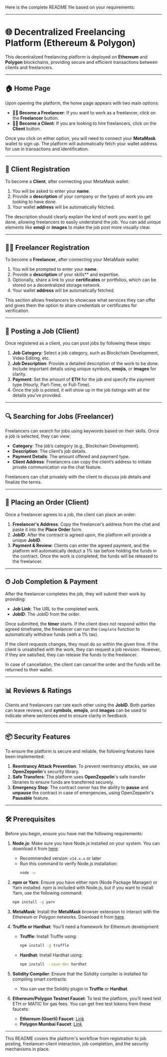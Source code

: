 Here is the complete README file based on your requirements:

---

# 🌐 Decentralized Freelancing Platform (Ethereum & Polygon)

This decentralized freelancing platform is deployed on **Ethereum** and **Polygon** blockchains, providing secure and efficient transactions between clients and freelancers.

---

## 🏠 Home Page

Upon opening the platform, the home page appears with two main options:

- **👨‍💻 Become a Freelancer**: If you want to work as a freelancer, click on the **Freelancer** button.
- **👨‍💼 Become a Client**: If you are looking to hire freelancers, click on the **Client** button.

Once you click on either option, you will need to connect your **MetaMask** wallet to sign up. The platform will automatically fetch your wallet address for use in transactions and identification.

---

## 💼 Client Registration

To become a **Client**, after connecting your MetaMask wallet:

1. You will be asked to enter your **name**.
2. Provide a **description** of your company or the types of work you are looking to have done.
3. Your wallet **address** will be automatically fetched.

The description should clearly explain the kind of work you want to get done, allowing freelancers to easily understand the job. You can add unique elements like **emoji** or **images** to make the job post more visually clear.

---

## 👨‍💻 Freelancer Registration

To become a **Freelancer**, after connecting your MetaMask wallet:

1. You will be prompted to enter your **name**.
2. Provide a **description** of your skills** and expertise.
3. Optionally, share a link to your **certificates** or portfolios, which can be stored on a decentralized storage network.
4. Your wallet **address** will be automatically fetched.

This section allows freelancers to showcase what services they can offer and gives them the option to share credentials or certificates for verification.

---

## 📝 Posting a Job (Client)

Once registered as a client, you can post jobs by following these steps:

1. **Job Category**: Select a job category, such as Blockchain Development, Video Editing, etc.
2. **Job Description**: Provide a detailed description of the work to be done. Include important details using unique symbols, **emojis**, or **images** for clarity.
3. **Payment**: Set the amount of **ETH** for the job and specify the payment type (Hourly, Part-Time, or Full-Time).
4. Once the job is posted, it will show up in the job listings with all the details you've provided.

---

## 🔍 Searching for Jobs (Freelancer)

Freelancers can search for jobs using keywords based on their skills. Once a job is selected, they can view:

- **Category**: The job’s category (e.g., Blockchain Development).
- **Description**: The client’s job details.
- **Payment Details**: The amount offered and payment type.
- **Client Address**: Freelancers can copy the client’s address to initiate private communication via the chat feature.

Freelancers can chat privately with the client to discuss job details and finalize the terms.

---

## 🛒 Placing an Order (Client)

Once a freelancer agrees to a job, the client can place an order:

1. **Freelancer's Address**: Copy the freelancer’s address from the chat and paste it into the **Place Order** form.
2. **JobID**: After the contract is agreed upon, the platform will provide a unique **JobID**.
3. **Payment & Review**: Clients can enter the agreed payment, and the platform will automatically deduct a 1% tax before holding the funds in the contract. Once the work is completed, the funds will be released to the freelancer.

---

## ⏱ Job Completion & Payment

After the freelancer completes the job, they will submit their work by providing:

- **Job Link**: The URL to the completed work.
- **JobID**: The JobID from the order.

Once submitted, the **timer** starts. If the client does not respond within the agreed timeframe, the freelancer can run the `Complete` function to automatically withdraw funds (with a 1% tax).

If the client requests changes, they must do so within the given time. If the client is unsatisfied with the work, they can request a job revision. However, if they are satisfied, they can release the funds to the freelancer.

In case of cancellation, the client can cancel the order and the funds will be returned to their wallet.

---

## 📊 Reviews & Ratings

Clients and freelancers can rate each other using the **JobID**. Both parties can leave reviews, and **symbols**, **emojis**, and **images** can be used to indicate where sentences end to ensure clarity in feedback.

---

## 📦 Security Features

To ensure the platform is secure and reliable, the following features have been implemented:

1. **Reentrancy Attack Prevention**: To prevent reentrancy attacks, we use **OpenZeppelin**'s security library.
2. **Safe Transfers**: The platform uses **OpenZeppelin**'s safe transfer libraries to ensure funds are transferred securely.
3. **Emergency Stop**: The contract owner has the ability to **pause** and **unpause** the contract in case of emergencies, using OpenZeppelin's **Pausable** feature.

---

## 🛠 Prerequisites

Before you begin, ensure you have met the following requirements:

1. **Node.js**: Make sure you have Node.js installed on your system. You can download it from [here](https://nodejs.org/).
   - Recommended version: `v14.x.x` or later
   - Run this command to verify Node.js installation:  
     ```bash
     node -v
     ```

2. **npm or Yarn**: Ensure you have either npm (Node Package Manager) or Yarn installed. npm is included with Node.js, but if you want to install Yarn, use the following command:
   ```bash
   npm install -g yarn
   ```

3. **MetaMask**: Install the **MetaMask** browser extension to interact with the Ethereum or Polygon networks. Download it from [here](https://metamask.io/download.html).

4. **Truffle or Hardhat**: You'll need a framework for Ethereum development:
   - **Truffle**: Install Truffle using:
     ```bash
     npm install -g truffle
     ```
   - **Hardhat**: Install Hardhat using:
     ```bash
     npm install --save-dev hardhat
     ```

5. **Solidity Compiler**: Ensure that the Solidity compiler is installed for compiling smart contracts.
   - You can use the Solidity plugin in **Truffle** or **Hardhat**.

6. **Ethereum/Polygon Testnet Faucet**: To test the platform, you'll need test ETH or MATIC for gas fees. You can get free test tokens from these faucets:
   - **Ethereum (Goerli) Faucet**: [Link](https://faucet.goerli.mudit.blog/)
   - **Polygon Mumbai Faucet**: [Link](https://faucet.polygon.technology/)

---

This README covers the platform's workflow from registration to job posting, freelancer-client interaction, job completion, and the security mechanisms in place.